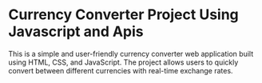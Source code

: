 # Currency Converter Project Using Javascript and Apis
   This is a simple and user-friendly currency converter web application built using HTML, CSS, and JavaScript. The project allows users to quickly convert between different currencies with real-time exchange rates.
